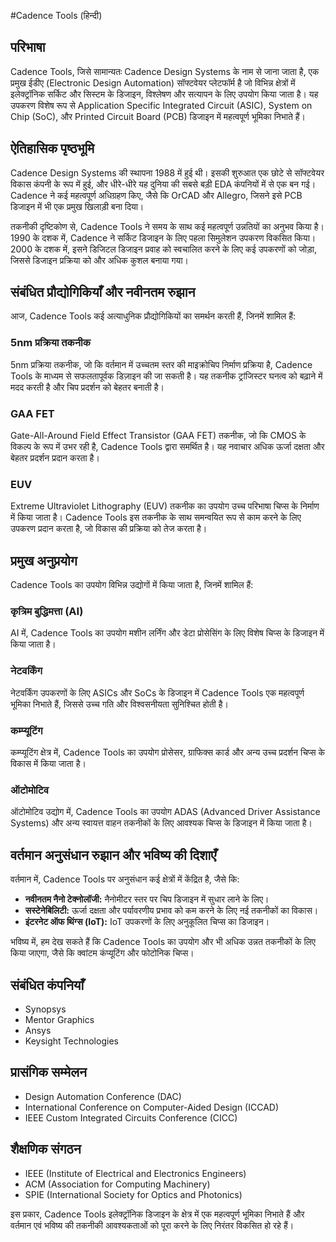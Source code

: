 #Cadence Tools (हिन्दी)

## परिभाषा
Cadence Tools, जिसे सामान्यतः Cadence Design Systems के नाम से जाना जाता है, एक प्रमुख ईडीए (Electronic Design Automation) सॉफ्टवेयर प्लेटफॉर्म है जो विभिन्न क्षेत्रों में इलेक्ट्रॉनिक सर्किट और सिस्टम के डिजाइन, विश्लेषण और सत्यापन के लिए उपयोग किया जाता है। यह उपकरण विशेष रूप से Application Specific Integrated Circuit (ASIC), System on Chip (SoC), और Printed Circuit Board (PCB) डिजाइन में महत्वपूर्ण भूमिका निभाते हैं।

## ऐतिहासिक पृष्ठभूमि
Cadence Design Systems की स्थापना 1988 में हुई थी। इसकी शुरुआत एक छोटे से सॉफ्टवेयर विकास कंपनी के रूप में हुई, और धीरे-धीरे यह दुनिया की सबसे बड़ी EDA कंपनियों में से एक बन गई। Cadence ने कई महत्वपूर्ण अधिग्रहण किए, जैसे कि OrCAD और Allegro, जिसने इसे PCB डिजाइन में भी एक प्रमुख खिलाड़ी बना दिया। 

तकनीकी दृष्टिकोण से, Cadence Tools ने समय के साथ कई महत्वपूर्ण उन्नतियों का अनुभव किया है। 1990 के दशक में, Cadence ने सर्किट डिजाइन के लिए पहला सिमुलेशन उपकरण विकसित किया। 2000 के दशक में, इसने डिजिटल डिजाइन प्रवाह को स्वचालित करने के लिए कई उपकरणों को जोड़ा, जिससे डिजाइन प्रक्रिया को और अधिक कुशल बनाया गया।

## संबंधित प्रौद्योगिकियाँ और नवीनतम रुझान
आज, Cadence Tools कई अत्याधुनिक प्रौद्योगिकियों का समर्थन करती हैं, जिनमें शामिल हैं:

### 5nm प्रक्रिया तकनीक
5nm प्रक्रिया तकनीक, जो कि वर्तमान में उच्चतम स्तर की माइक्रोचिप निर्माण प्रक्रिया है, Cadence Tools के माध्यम से सफलतापूर्वक डिज़ाइन की जा सकती है। यह तकनीक ट्रांजिस्टर घनत्व को बढ़ाने में मदद करती है और चिप प्रदर्शन को बेहतर बनाती है।

### GAA FET
Gate-All-Around Field Effect Transistor (GAA FET) तकनीक, जो कि CMOS के विकल्प के रूप में उभर रही है, Cadence Tools द्वारा समर्थित है। यह नवाचार अधिक ऊर्जा दक्षता और बेहतर प्रदर्शन प्रदान करता है।

### EUV
Extreme Ultraviolet Lithography (EUV) तकनीक का उपयोग उच्च परिभाषा चिप्स के निर्माण में किया जाता है। Cadence Tools इस तकनीक के साथ समन्वयित रूप से काम करने के लिए उपकरण प्रदान करता है, जो विकास की प्रक्रिया को तेज करता है।

## प्रमुख अनुप्रयोग
Cadence Tools का उपयोग विभिन्न उद्योगों में किया जाता है, जिनमें शामिल हैं:

### कृत्रिम बुद्धिमत्ता (AI)
AI में, Cadence Tools का उपयोग मशीन लर्निंग और डेटा प्रोसेसिंग के लिए विशेष चिप्स के डिजाइन में किया जाता है।

### नेटवर्किंग
नेटवर्किंग उपकरणों के लिए ASICs और SoCs के डिजाइन में Cadence Tools एक महत्वपूर्ण भूमिका निभाते हैं, जिससे उच्च गति और विश्वसनीयता सुनिश्चित होती है।

### कम्प्यूटिंग
कम्प्यूटिंग क्षेत्र में, Cadence Tools का उपयोग प्रोसेसर, ग्राफिक्स कार्ड और अन्य उच्च प्रदर्शन चिप्स के विकास में किया जाता है।

### ऑटोमोटिव
ऑटोमोटिव उद्योग में, Cadence Tools का उपयोग ADAS (Advanced Driver Assistance Systems) और अन्य स्वायत्त वाहन तकनीकों के लिए आवश्यक चिप्स के डिजाइन में किया जाता है।

## वर्तमान अनुसंधान रुझान और भविष्य की दिशाएँ
वर्तमान में, Cadence Tools पर अनुसंधान कई क्षेत्रों में केंद्रित है, जैसे कि:

- **नवीनतम नैनो टेक्नोलॉजी:** नैनोमीटर स्तर पर चिप डिजाइन में सुधार लाने के लिए।
- **सस्टेनेबिलिटी:** ऊर्जा दक्षता और पर्यावरणीय प्रभाव को कम करने के लिए नई तकनीकों का विकास।
- **इंटरनेट ऑफ थिंग्स (IoT):** IoT उपकरणों के लिए अनुकूलित चिप्स का डिजाइन।

भविष्य में, हम देख सकते हैं कि Cadence Tools का उपयोग और भी अधिक उन्नत तकनीकों के लिए किया जाएगा, जैसे कि क्वांटम कंप्यूटिंग और फोटोनिक चिप्स।

## संबंधित कंपनियाँ
- Synopsys
- Mentor Graphics
- Ansys
- Keysight Technologies

## प्रासंगिक सम्मेलन
- Design Automation Conference (DAC)
- International Conference on Computer-Aided Design (ICCAD)
- IEEE Custom Integrated Circuits Conference (CICC)

## शैक्षणिक संगठन
- IEEE (Institute of Electrical and Electronics Engineers)
- ACM (Association for Computing Machinery)
- SPIE (International Society for Optics and Photonics)

इस प्रकार, Cadence Tools इलेक्ट्रॉनिक डिजाइन के क्षेत्र में एक महत्वपूर्ण भूमिका निभाते हैं और वर्तमान एवं भविष्य की तकनीकी आवश्यकताओं को पूरा करने के लिए निरंतर विकसित हो रहे हैं।